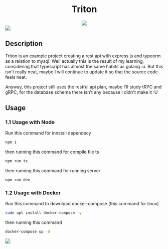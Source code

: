 <h1 align="center"> Triton </h1>
<div align="center">
    <img src="https://images.hdqwalls.com/wallpapers/women-pixel-art-4k-98.jpg" />
</div>
<img src="https://user-images.githubusercontent.com/73097560/115834477-dbab4500-a447-11eb-908a-139a6edaec5c.gif"></p>

## Description
Triton is an example project creating a rest api with express js and typeorm as a relation to mysql. Well actually this is the result of my learning, considering that typescript has almost the same habits as golang :u. But this isn't really neat, maybe I will continue to update it so that the source code feels neat.

Anyway, this project still uses the restful api plan, maybe I'll study tRPC and gRPC, for the database schema there isn't any because I didn't make it :U

## Usage
### 1.1 Usage with Node
Run this command for innstall dependecy
```bash
npm i
```
then running this command for compile file ts
```bash
npm run ts
```
then running this command for running server
```bash
npm run dev
```

### 1.2 Usage with Docker
Run this command to download docker-compose (this command for linux)
```bash
sudo apt install docker-compose -y
```
then running this command
```bash
docker-compose up -d
```
<img src="https://user-images.githubusercontent.com/73097560/115834477-dbab4500-a447-11eb-908a-139a6edaec5c.gif"></p>
